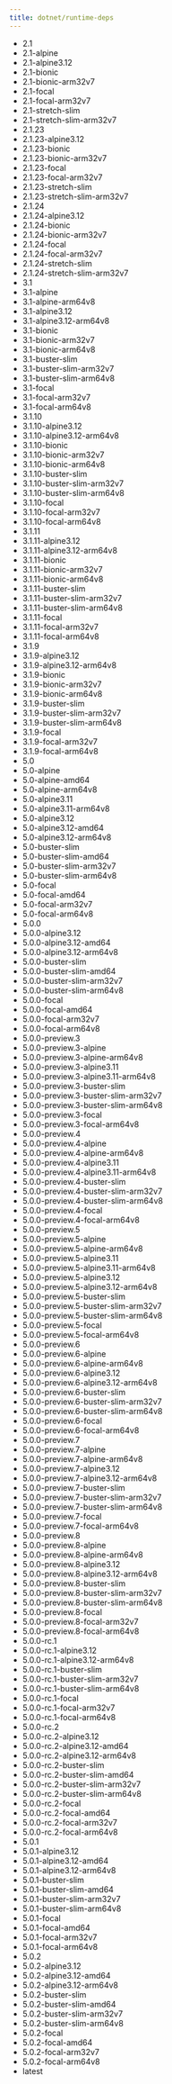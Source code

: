 ```yaml
---
title: dotnet/runtime-deps
---
```

- 2.1
- 2.1-alpine
- 2.1-alpine3.12
- 2.1-bionic
- 2.1-bionic-arm32v7
- 2.1-focal
- 2.1-focal-arm32v7
- 2.1-stretch-slim
- 2.1-stretch-slim-arm32v7
- 2.1.23
- 2.1.23-alpine3.12
- 2.1.23-bionic
- 2.1.23-bionic-arm32v7
- 2.1.23-focal
- 2.1.23-focal-arm32v7
- 2.1.23-stretch-slim
- 2.1.23-stretch-slim-arm32v7
- 2.1.24
- 2.1.24-alpine3.12
- 2.1.24-bionic
- 2.1.24-bionic-arm32v7
- 2.1.24-focal
- 2.1.24-focal-arm32v7
- 2.1.24-stretch-slim
- 2.1.24-stretch-slim-arm32v7
- 3.1
- 3.1-alpine
- 3.1-alpine-arm64v8
- 3.1-alpine3.12
- 3.1-alpine3.12-arm64v8
- 3.1-bionic
- 3.1-bionic-arm32v7
- 3.1-bionic-arm64v8
- 3.1-buster-slim
- 3.1-buster-slim-arm32v7
- 3.1-buster-slim-arm64v8
- 3.1-focal
- 3.1-focal-arm32v7
- 3.1-focal-arm64v8
- 3.1.10
- 3.1.10-alpine3.12
- 3.1.10-alpine3.12-arm64v8
- 3.1.10-bionic
- 3.1.10-bionic-arm32v7
- 3.1.10-bionic-arm64v8
- 3.1.10-buster-slim
- 3.1.10-buster-slim-arm32v7
- 3.1.10-buster-slim-arm64v8
- 3.1.10-focal
- 3.1.10-focal-arm32v7
- 3.1.10-focal-arm64v8
- 3.1.11
- 3.1.11-alpine3.12
- 3.1.11-alpine3.12-arm64v8
- 3.1.11-bionic
- 3.1.11-bionic-arm32v7
- 3.1.11-bionic-arm64v8
- 3.1.11-buster-slim
- 3.1.11-buster-slim-arm32v7
- 3.1.11-buster-slim-arm64v8
- 3.1.11-focal
- 3.1.11-focal-arm32v7
- 3.1.11-focal-arm64v8
- 3.1.9
- 3.1.9-alpine3.12
- 3.1.9-alpine3.12-arm64v8
- 3.1.9-bionic
- 3.1.9-bionic-arm32v7
- 3.1.9-bionic-arm64v8
- 3.1.9-buster-slim
- 3.1.9-buster-slim-arm32v7
- 3.1.9-buster-slim-arm64v8
- 3.1.9-focal
- 3.1.9-focal-arm32v7
- 3.1.9-focal-arm64v8
- 5.0
- 5.0-alpine
- 5.0-alpine-amd64
- 5.0-alpine-arm64v8
- 5.0-alpine3.11
- 5.0-alpine3.11-arm64v8
- 5.0-alpine3.12
- 5.0-alpine3.12-amd64
- 5.0-alpine3.12-arm64v8
- 5.0-buster-slim
- 5.0-buster-slim-amd64
- 5.0-buster-slim-arm32v7
- 5.0-buster-slim-arm64v8
- 5.0-focal
- 5.0-focal-amd64
- 5.0-focal-arm32v7
- 5.0-focal-arm64v8
- 5.0.0
- 5.0.0-alpine3.12
- 5.0.0-alpine3.12-amd64
- 5.0.0-alpine3.12-arm64v8
- 5.0.0-buster-slim
- 5.0.0-buster-slim-amd64
- 5.0.0-buster-slim-arm32v7
- 5.0.0-buster-slim-arm64v8
- 5.0.0-focal
- 5.0.0-focal-amd64
- 5.0.0-focal-arm32v7
- 5.0.0-focal-arm64v8
- 5.0.0-preview.3
- 5.0.0-preview.3-alpine
- 5.0.0-preview.3-alpine-arm64v8
- 5.0.0-preview.3-alpine3.11
- 5.0.0-preview.3-alpine3.11-arm64v8
- 5.0.0-preview.3-buster-slim
- 5.0.0-preview.3-buster-slim-arm32v7
- 5.0.0-preview.3-buster-slim-arm64v8
- 5.0.0-preview.3-focal
- 5.0.0-preview.3-focal-arm64v8
- 5.0.0-preview.4
- 5.0.0-preview.4-alpine
- 5.0.0-preview.4-alpine-arm64v8
- 5.0.0-preview.4-alpine3.11
- 5.0.0-preview.4-alpine3.11-arm64v8
- 5.0.0-preview.4-buster-slim
- 5.0.0-preview.4-buster-slim-arm32v7
- 5.0.0-preview.4-buster-slim-arm64v8
- 5.0.0-preview.4-focal
- 5.0.0-preview.4-focal-arm64v8
- 5.0.0-preview.5
- 5.0.0-preview.5-alpine
- 5.0.0-preview.5-alpine-arm64v8
- 5.0.0-preview.5-alpine3.11
- 5.0.0-preview.5-alpine3.11-arm64v8
- 5.0.0-preview.5-alpine3.12
- 5.0.0-preview.5-alpine3.12-arm64v8
- 5.0.0-preview.5-buster-slim
- 5.0.0-preview.5-buster-slim-arm32v7
- 5.0.0-preview.5-buster-slim-arm64v8
- 5.0.0-preview.5-focal
- 5.0.0-preview.5-focal-arm64v8
- 5.0.0-preview.6
- 5.0.0-preview.6-alpine
- 5.0.0-preview.6-alpine-arm64v8
- 5.0.0-preview.6-alpine3.12
- 5.0.0-preview.6-alpine3.12-arm64v8
- 5.0.0-preview.6-buster-slim
- 5.0.0-preview.6-buster-slim-arm32v7
- 5.0.0-preview.6-buster-slim-arm64v8
- 5.0.0-preview.6-focal
- 5.0.0-preview.6-focal-arm64v8
- 5.0.0-preview.7
- 5.0.0-preview.7-alpine
- 5.0.0-preview.7-alpine-arm64v8
- 5.0.0-preview.7-alpine3.12
- 5.0.0-preview.7-alpine3.12-arm64v8
- 5.0.0-preview.7-buster-slim
- 5.0.0-preview.7-buster-slim-arm32v7
- 5.0.0-preview.7-buster-slim-arm64v8
- 5.0.0-preview.7-focal
- 5.0.0-preview.7-focal-arm64v8
- 5.0.0-preview.8
- 5.0.0-preview.8-alpine
- 5.0.0-preview.8-alpine-arm64v8
- 5.0.0-preview.8-alpine3.12
- 5.0.0-preview.8-alpine3.12-arm64v8
- 5.0.0-preview.8-buster-slim
- 5.0.0-preview.8-buster-slim-arm32v7
- 5.0.0-preview.8-buster-slim-arm64v8
- 5.0.0-preview.8-focal
- 5.0.0-preview.8-focal-arm32v7
- 5.0.0-preview.8-focal-arm64v8
- 5.0.0-rc.1
- 5.0.0-rc.1-alpine3.12
- 5.0.0-rc.1-alpine3.12-arm64v8
- 5.0.0-rc.1-buster-slim
- 5.0.0-rc.1-buster-slim-arm32v7
- 5.0.0-rc.1-buster-slim-arm64v8
- 5.0.0-rc.1-focal
- 5.0.0-rc.1-focal-arm32v7
- 5.0.0-rc.1-focal-arm64v8
- 5.0.0-rc.2
- 5.0.0-rc.2-alpine3.12
- 5.0.0-rc.2-alpine3.12-amd64
- 5.0.0-rc.2-alpine3.12-arm64v8
- 5.0.0-rc.2-buster-slim
- 5.0.0-rc.2-buster-slim-amd64
- 5.0.0-rc.2-buster-slim-arm32v7
- 5.0.0-rc.2-buster-slim-arm64v8
- 5.0.0-rc.2-focal
- 5.0.0-rc.2-focal-amd64
- 5.0.0-rc.2-focal-arm32v7
- 5.0.0-rc.2-focal-arm64v8
- 5.0.1
- 5.0.1-alpine3.12
- 5.0.1-alpine3.12-amd64
- 5.0.1-alpine3.12-arm64v8
- 5.0.1-buster-slim
- 5.0.1-buster-slim-amd64
- 5.0.1-buster-slim-arm32v7
- 5.0.1-buster-slim-arm64v8
- 5.0.1-focal
- 5.0.1-focal-amd64
- 5.0.1-focal-arm32v7
- 5.0.1-focal-arm64v8
- 5.0.2
- 5.0.2-alpine3.12
- 5.0.2-alpine3.12-amd64
- 5.0.2-alpine3.12-arm64v8
- 5.0.2-buster-slim
- 5.0.2-buster-slim-amd64
- 5.0.2-buster-slim-arm32v7
- 5.0.2-buster-slim-arm64v8
- 5.0.2-focal
- 5.0.2-focal-amd64
- 5.0.2-focal-arm32v7
- 5.0.2-focal-arm64v8
- latest
